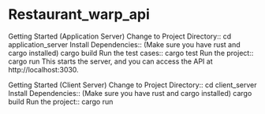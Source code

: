 # Restaurant_warp_api
Getting Started (Application Server)
Change to Project Directory::
cd application_server
Install Dependencies:: (Make sure you have rust and cargo installed)
cargo build
Run the test cases::
cargo test
Run the project::
cargo run
This starts the server, and you can access the API at http://localhost:3030.

Getting Started (Client Server)
Change to Project Directory::
cd client_server
Install Dependencies:: (Make sure you have rust and cargo installed)
cargo build
Run the project::
cargo run